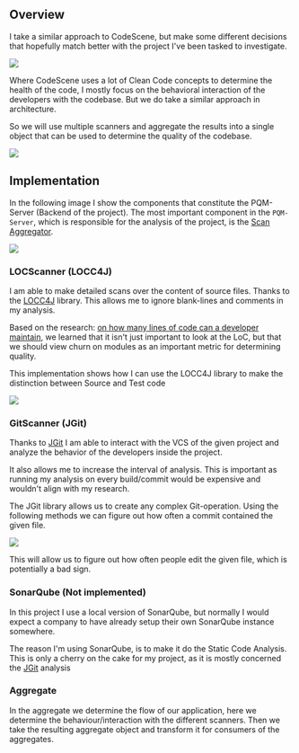 ## Overview

I take a similar approach to CodeScene, but make some different decisions that hopefully match better with the project
I've been tasked to investigate.

![](https://codescene.com/hubfs/New%20Website/illustrations/Code%20Health_%20an%20aggregated%20metric%20based%20on%2025%20factors.svg)

Where CodeScene uses a lot of Clean Code concepts to determine the health of the code, I mostly focus on the behavioral
interaction of the developers with the codebase.
But we do take a similar approach in architecture.

So we will use multiple scanners and aggregate the results into a single object that can be used to determine the
quality of the codebase.

![](embed:container-pqm)

## Implementation

In the following image I show the components that constitute the PQM-Server (Backend of the project).
The most important component in the `PQM-Server`, which is responsible for the analysis of the project, is the
[Scan Aggregator](#Aggregate).

![](embed:backend-component)

### LOCScanner (LOCC4J)

I am able to make detailed scans over the content of source files.
Thanks to the [LOCC4J](https://github.com/cthing/locc4j) library.
This allows me to ignore blank-lines and comments in my analysis.

Based on the research: [on how many lines of code can a developer maintain](), we learned that it isn't just important
to look at the LoC,
but that we should view churn on modules as an important metric for determining quality.

This implementation shows how I can use the LOCC4J library to make the distinction between Source and Test code

![](./images/LoCScannerImpl.png)

### GitScanner (JGit)

Thanks to [JGit](https://github.com/eclipse-jgit/jgit?tab=readme-ov-file#java-git) I am able to interact with the VCS of
the given project and analyze the behavior of the developers inside the project.

It also allows me to increase the interval of analysis.
This is important as running my analysis on every build/commit would be expensive and wouldn't align with my research.

The JGit library allows us to create any complex Git-operation.
Using the following methods we can figure out how often a commit contained the given file.

![](./images/countCommitsImpl1.png)

This will allow us to figure out how often people edit the given file, which is potentially a bad sign.

### SonarQube (Not implemented)

In this project I use a local version of SonarQube, but normally I would expect a company to have already setup their
own SonarQube instance somewhere.

The reason I'm using SonarQube, is to make it do the Static Code Analysis.
This is only a cherry on the cake for my project, as it is mostly concerned the [JGit](#JGit) analysis

### Aggregate

In the aggregate we determine the flow of our application, here we determine the behaviour/interaction with the
different scanners.
Then we take the resulting aggregate object and transform it for consumers of the aggregates.
